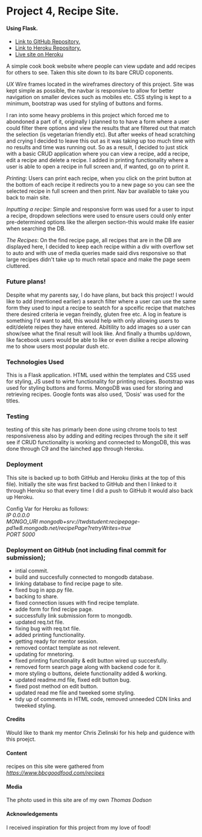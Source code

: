 # Project 4, Recipe Site.
#### Using Flask.

- <a href="https://github.com/twdstudent/project-4">Link to GitHub Repository.</a>
- <a href="https://dashboard.heroku.com/apps/project-4-recipe-site">Link to Heroku Repository.</a>
- <a href="https://project-4-recipe-site.herokuapp.com/">Live site on Heroku</a>

A simple cook book website where people can view update and add recipes for others to see.
Taken this site down to its bare CRUD coponents.

*UX*
Wire frames located in the wireframes directory of this project.
Site was kept simple as possible, the navbar is responsive to allow for better navigation on smaller devices such as mobiles etc.
CSS styling is kept to a minimum, bootstrap was used for styling of buttons and forms.

I ran into some heavy problems in this project which forced me to abondoned a part of it, originally I planned to to have a form where a user
could filter there options and view the results that are filtered out that match the selection (is vegetarian friendly etc).
But after weeks of head scratching and crying I decided to leave this out as it was taking up too much time with no results and time was running
out.
So as a result, I decided to just stick with a basic CRUD application where you can view a recipe, add a recipe, edit a recipe and delete a recipe.
I added in printing functionality where a user is able to open a recipe in full screen and, if wanted, go on to print it.

*Printing*:
Users can print each recipe, when you click on the print button at the bottom of each recipe it redirects you to a new page
so you can see the selected recipe in full screen and then print. Nav bar available to take you back to main site.

*Inputting a recipe*:
Simple and responsive form was used for a user to input a recipe, dropdown selections were used to ensure users could only enter pre-determined
options like the allergen section-this would make life easier when searching the DB.

*The Recipes*:
On the find recipe page, all recipes that are in the DB are displayed here, I decided to keep each recipe within a div with overflow set to auto
and with use of media queries made said divs responsive so that large recipes didn't take up to much retail space and make the page seem 
cluttered.

### Future plans!
Despite what my parents say, I do have plans, but back this project!
I would like to add (mentioned earlier) a search filter where a user can use the same form they used to input a recipe to seatch for a spceific
recipe that matches there desired criteria ie vegan freindly, gluten free etc.
A log in feature is something I'd want to add, this would help with only allowing users to edit/delete reipes they have entered.
Abiltility to add images so a user can show/see what the final result will look like.
And finally a thumbs up/down, like facebook users would be able to like or even dislike a recipe allowing me to show users most popular dush etc.

### Technologies Used
This is a Flask application. HTML used within the templates and CSS used for styling, JS used to wirte functionality for printing recipes.
Bootstrap was used for styling buttons and forms.
MongoDB was used for storing and retrieving recipes.
Google fonts was also used, 'Dosis' was used for the titles.

### Testing 
testing of this site has primarly been done using chrome tools to test responsiveness also by adding and editing recipes through the site it self
see if CRUD functionality is working and connected to MongoDB, this was done through C9 and the lainched app through Heroku.

### Deployment
This site is backed up to both GitHub and Heroku (links at the top of this file).
Initially the site was first backed to GitHub and then I linked to it through Heroku so that every time I did a push to GitHub it would also back up
Heroku.

Config Var for Heroku as follows:<br>
*IP 0.0.0.0*<br>
*MONGO_URI mongodb+srv://twdstudent:<password>recipepage-pd1w8.mongodb.net/recipePage?retryWrites=true*<br>
*PORT 5000*<br>

### Deployment on GitHub (not including final commit for submission);
- intial commit.
- build and succesfully connected to mongodb database.
- linking database to find recipe page to site.
- fixed bug in app.py file.
- backing to share.
- fixed connection issues with find recipe template.
- adde form for find recipe page.
- successfully link submission form to mongodb.
- updated req.txt file.
- fixing bug with req.txt file.
- added printing functionality.
- getting ready for mentor session.
- removed contact template as not relevent.
- updating for mnetoring.
- fixed printing functionality & edit button wired up succesfully.
- removed form search page along with backend code for it.
- more styling o buttons, delete functionality added & working.
- updated readme.md file, fixed edit button bug.
- fixed post method on edit button.
- updated read me file and tweeked some styling.
- tidy up of comments in HTML code, removed unneeded CDN links and tweeked styling.

#### Credits
Would like to thank my mentor Chris Zielinski for his help and guidence with this proejct.
#### Content
recipes on this site were gathered from *https://www.bbcgoodfood.com/recipes*
#### Media
The photo used in this site are of my own *Thomas Dodson*
#### Acknowledgements
I received inspiration for this project from my love of food! 